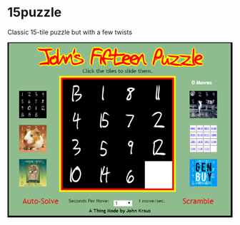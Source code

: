 # 15puzzle
Classic 15-tile puzzle but with a few twists

![alt text](https://github.com/johnfkraus/15puzzle/blob/master/15Puzzle.png "John's 15-Tile Puzzle")

